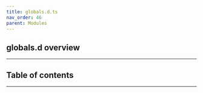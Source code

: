 ```yaml
---
title: globals.d.ts
nav_order: 46
parent: Modules
---
```


## globals.d overview

---

<h2 class="text-delta">Table of contents</h2>

---
